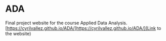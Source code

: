 # ADA
Final project website for the course Applied Data Analysis.
[https://cyrilvallez.github.io/ADA/]https://cyrilvallez.github.io/ADA/](Link to the website)
